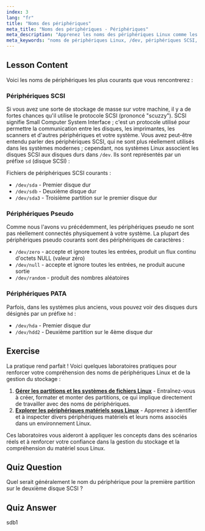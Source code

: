 ```yaml
---
index: 3
lang: "fr"
title: "Noms des périphériques"
meta_title: "Noms des périphériques - Périphériques"
meta_description: "Apprenez les noms des périphériques Linux comme les périphériques SCSI (sd), pseudo et PATA (hd). Comprenez /dev/sda, /dev/null, et plus encore dans ce guide pour débutants."
meta_keywords: "noms de périphériques Linux, /dev, périphériques SCSI, périphériques pseudo, périphériques PATA, tutoriel Linux, Linux pour débutants, fichiers de périphériques"
---
```


## Lesson Content

Voici les noms de périphériques les plus courants que vous rencontrerez :

### Périphériques SCSI

Si vous avez une sorte de stockage de masse sur votre machine, il y a de fortes chances qu'il utilise le protocole SCSI (prononcé "scuzzy"). SCSI signifie Small Computer System Interface ; c'est un protocole utilisé pour permettre la communication entre les disques, les imprimantes, les scanners et d'autres périphériques et votre système. Vous avez peut-être entendu parler des périphériques SCSI, qui ne sont plus réellement utilisés dans les systèmes modernes ; cependant, nos systèmes Linux associent les disques SCSI aux disques durs dans `/dev`. Ils sont représentés par un préfixe `sd` (disque SCSI) :

Fichiers de périphériques SCSI courants :

- `/dev/sda` - Premier disque dur
- `/dev/sdb` - Deuxième disque dur
- `/dev/sda3` - Troisième partition sur le premier disque dur

### Périphériques Pseudo

Comme nous l'avons vu précédemment, les périphériques pseudo ne sont pas réellement connectés physiquement à votre système. La plupart des périphériques pseudo courants sont des périphériques de caractères :

- `/dev/zero` - accepte et ignore toutes les entrées, produit un flux continu d'octets NULL (valeur zéro)
- `/dev/null` - accepte et ignore toutes les entrées, ne produit aucune sortie
- `/dev/random` - produit des nombres aléatoires

### Périphériques PATA

Parfois, dans les systèmes plus anciens, vous pouvez voir des disques durs désignés par un préfixe `hd` :

- `/dev/hda` - Premier disque dur
- `/dev/hdd2` - Deuxième partition sur le 4ème disque dur

## Exercise

La pratique rend parfait ! Voici quelques laboratoires pratiques pour renforcer votre compréhension des noms de périphériques Linux et de la gestion du stockage :

1. **[Gérer les partitions et les systèmes de fichiers Linux](https://labex.io/fr/labs/comptia-manage-linux-partitions-and-filesystems-590845)** - Entraînez-vous à créer, formater et monter des partitions, ce qui implique directement de travailler avec des noms de périphériques.
2. **[Explorer les périphériques matériels sous Linux](https://labex.io/fr/labs/comptia-explore-hardware-devices-in-linux-590861)** - Apprenez à identifier et à inspecter divers périphériques matériels et leurs noms associés dans un environnement Linux.

Ces laboratoires vous aideront à appliquer les concepts dans des scénarios réels et à renforcer votre confiance dans la gestion du stockage et la compréhension du matériel sous Linux.

## Quiz Question

Quel serait généralement le nom du périphérique pour la première partition sur le deuxième disque SCSI ?

## Quiz Answer

sdb1
